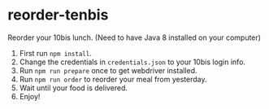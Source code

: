 # reorder-tenbis
Reorder your 10bis lunch.
(Need to have Java 8 installed on your computer)

1. First run `npm install`.
2. Change the credentials in `credentials.json` to your 10bis login info.
3. Run `npm run prepare` once to get webdriver installed.
4. Run `npm run order` to reorder your meal from yesterday.
5. Wait until your food is delivered.
6. Enjoy!
